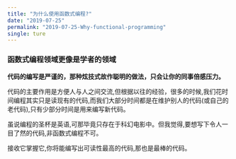 ```yaml
---
title: "为什么使用函数式编程?"
date: "2019-07-25"
permalink: "2019-07-25-Why-functional-programming"
single: ture
---
```


### 函数式编程领域更像是学者的领域

**代码的编写是严谨的，那种炫技式故作聪明的做法，只会让你的同事倍感压力。**

代码的主要作用是方便人与人之间交流,但根据以往的经验，很多的时候,我们花时间编程其实只是读现有的代码,而我们大部分时间都是在维护别人的代码(或自己的老代码),只有少部分时间是用来编写新代码。

虽说编程的圣杯是英语,可那毕竟只存在于科幻电影中。但我觉得,要想写下令人一目了然的代码,非函数式编程不可。

接收它掌握它,你将能编写出可读性最高的代码,那也是最棒的代码。